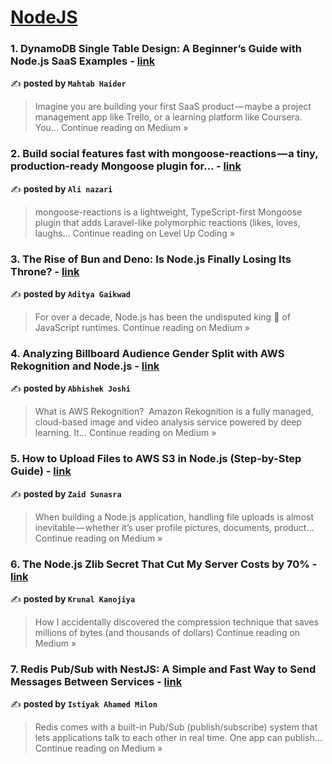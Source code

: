 
<h1><a href=https://medium.com/tag/nodejs/recommended target="_blank" rel="noopener noreferrer">NodeJS</a></h1>
<h3>1. DynamoDB Single Table Design: A Beginner’s Guide with Node.js SaaS Examples - <a href="https://medium.com/@haider.mtech2011/dynamodb-single-table-design-a-beginners-guide-with-node-js-saas-examples-6044d55444aa?source=rss------nodejs-5" target="_blank" rel="noopener noreferrer">link</a></h3>

✍️ **posted by `Mahtab Haider`**

<blockquote>Imagine you are building your first SaaS product — maybe a project management app like Trello, or a learning platform like Coursera. You…
Continue reading on Medium »</blockquote>

<h3>2. Build social features fast with mongoose-reactions — a tiny, production-ready Mongoose plugin for… - <a href="https://levelup.gitconnected.com/build-social-features-fast-with-mongoose-reactions-a-tiny-production-ready-mongoose-plugin-for-f32363141ed4?source=rss------nodejs-5" target="_blank" rel="noopener noreferrer">link</a></h3>

✍️ **posted by `Ali nazari`**

<blockquote>mongoose-reactions is a lightweight, TypeScript-first Mongoose plugin that adds Laravel-like polymorphic reactions (likes, loves, laughs…
Continue reading on Level Up Coding »</blockquote>

<h3>3. The Rise of Bun and Deno: Is Node.js Finally Losing Its Throne? - <a href="https://medium.com/@gaikwadaditya/the-rise-of-bun-and-deno-is-node-js-finally-losing-its-throne-01f2af812dc4?source=rss------nodejs-5" target="_blank" rel="noopener noreferrer">link</a></h3>

✍️ **posted by `Aditya Gaikwad`**

<blockquote>For over a decade, Node.js has been the undisputed king 👑 of JavaScript runtimes.
Continue reading on Medium »</blockquote>

<h3>4. Analyzing Billboard Audience Gender Split with AWS Rekognition and Node.js - <a href="https://medium.com/@abhishekjoshi_38367/analyzing-billboard-audience-gender-split-with-aws-rekognition-and-node-js-e324c12e4ba7?source=rss------nodejs-5" target="_blank" rel="noopener noreferrer">link</a></h3>

✍️ **posted by `Abhishek Joshi`**

<blockquote>What is AWS Rekognition? 
Amazon Rekognition is a fully managed, cloud-based image and video analysis service powered by deep learning. It…
Continue reading on Medium »</blockquote>

<h3>5. How to Upload Files to AWS S3 in Node.js (Step-by-Step Guide) - <a href="https://medium.com/@zaidsunasra26/how-to-upload-files-to-aws-s3-in-node-js-step-by-step-guide-f4b20be19c1e?source=rss------nodejs-5" target="_blank" rel="noopener noreferrer">link</a></h3>

✍️ **posted by `Zaid Sunasra`**

<blockquote>When building a Node.js application, handling file uploads is almost inevitable — whether it’s user profile pictures, documents, product…
Continue reading on Medium »</blockquote>

<h3>6. The Node.js Zlib Secret That Cut My Server Costs by 70%  - <a href="https://medium.com/@krunalkanojiya/the-node-js-zlib-secret-that-cut-my-server-costs-by-70-b50f38468ef1?source=rss------nodejs-5" target="_blank" rel="noopener noreferrer">link</a></h3>

✍️ **posted by `Krunal Kanojiya`**

<blockquote>How I accidentally discovered the compression technique that saves millions of bytes (and thousands of dollars)
Continue reading on Medium »</blockquote>

<h3>7. Redis Pub/Sub with NestJS: A Simple and Fast Way to Send Messages Between Services - <a href="https://medium.com/@milon.istiyak/redis-pub-sub-with-nestjs-a-simple-and-fast-way-to-send-messages-between-services-c6caa9e3f357?source=rss------nodejs-5" target="_blank" rel="noopener noreferrer">link</a></h3>

✍️ **posted by `Istiyak Ahamed Milon`**

<blockquote>Redis comes with a built-in Pub/Sub (publish/subscribe) system that lets applications talk to each other in real time. One app can publish…
Continue reading on Medium »</blockquote>

